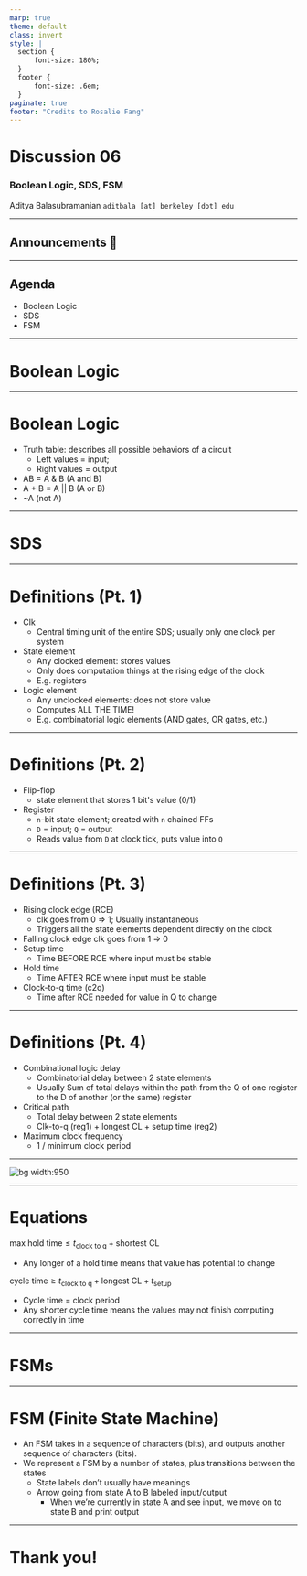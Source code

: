 ```yaml
---
marp: true
theme: default
class: invert
style: |
  section {
      font-size: 180%;
  }
  footer {
      font-size: .6em;
  }
paginate: true
footer: "Credits to Rosalie Fang"
---
```


<!--
_paginate: false
_footer: Slides available at [`teaching.aditbala.com`](https://teaching.aditbala.com)
_class: invert
-->

# <!--fit--> Discussion 06

### Boolean Logic, SDS, FSM

Aditya Balasubramanian
`aditbala [at] berkeley [dot] edu`

---

<!--
_footer: ""
-->

## Announcements :mega:

---

## Agenda

- Boolean Logic
- SDS
- FSM

---

<!--
_backgroundColor: #3333
-->

# <!-- fit --> Boolean Logic


---
# Boolean Logic

- Truth table: describes all possible behaviors of a circuit
    - Left values = input;
    - Right values = output
- AB = A & B 				(A and B)
- A + B = A || B			(A or B)
- ~A						(not A)

---
<!--
_backgroundColor: #3333
-->

# <!-- fit --> SDS

---

# Definitions (Pt. 1)

- Clk
  - Central timing unit of the entire SDS; usually only one clock per system
- State element
  - Any clocked element: stores values
  - Only does computation things at the rising edge of the clock
  - E.g. registers
- Logic element
  - Any unclocked elements: does not store value
  - Computes ALL THE TIME!
  - E.g. combinatorial logic elements (AND gates, OR gates, etc.)

---

# Definitions (Pt. 2)

- Flip-flop
  - state element that stores 1 bit's value (0/1)
- Register
  - `n`-bit state element; created with `n` chained FFs
  - `D` = input; `Q` = output
  - Reads value from `D` at clock tick, puts value into `Q`

---

# Definitions (Pt. 3)

- Rising clock edge (RCE)
  - clk goes from 0 => 1; Usually instantaneous
  - Triggers all the state elements dependent directly on the clock
- Falling clock edge
  clk goes from 1 => 0
- Setup time
  - Time BEFORE RCE where input must be stable
- Hold time
  - Time AFTER RCE where input must be stable
- Clock-to-q time (c2q)
  - Time after RCE needed for value in Q to change

---

# Definitions (Pt. 4)

- Combinational logic delay
  - Combinatorial delay between 2 state elements
  - Usually Sum of total delays within the path from the Q of one register to the D of another (or the same) register
- Critical path
  - Total delay between 2 state elements
  - Clk-to-q (reg1) + longest CL + setup time (reg2)
- Maximum clock frequency
  - 1 / minimum clock period

---

![bg  width:950](https://i.imgur.com/uE8iKfp.png)

---

# Equations

$\text{max hold time} \leq t_{\text{clock to q}} + \text{shortest CL}$

- Any longer of a hold time means that value has potential to change

$\text{cycle time} \geq t_{\text{clock to q}} + \text{longest CL} + t_{\text{setup}}$

- Cycle time = clock period
- Any shorter cycle time means the values may not finish computing correctly in time

---

<!--
_backgroundColor: #3333
-->

# <!-- fit --> FSMs

---

# FSM (Finite State Machine)

- An FSM takes in a sequence of characters (bits), and outputs another sequence of characters (bits).
- We represent a FSM by a number of states, plus transitions between the states
  - State labels don’t usually have meanings
  - Arrow going from state A to B labeled input/output
    - When we’re currently in state A and see input, we move on to state B and print output

---

# Thank you!